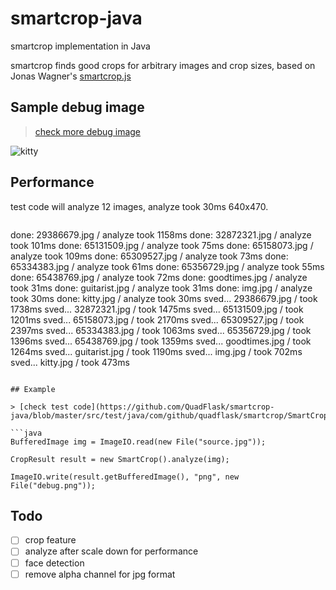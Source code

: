 # smartcrop-java

smartcrop implementation in Java

smartcrop finds good crops for arbitrary images and crop sizes, based on Jonas Wagner's [smartcrop.js](https://github.com/jwagner/smartcrop.js)


## Sample debug image

> [check more debug image](https://github.com/QuadFlask/smartcrop-java/tree/master/src/test/resources/debug)

![kitty](https://github.com/QuadFlask/smartcrop-java/blob/master/src/test/resources/debug/kitty.png?raw=true)

## Performance 

test code will analyze 12 images, analyze took 30ms 640x470.
> ```
done: 29386679.jpg / analyze took 1158ms
done: 32872321.jpg / analyze took 101ms
done: 65131509.jpg / analyze took 75ms
done: 65158073.jpg / analyze took 109ms
done: 65309527.jpg / analyze took 73ms
done: 65334383.jpg / analyze took 61ms
done: 65356729.jpg / analyze took 55ms
done: 65438769.jpg / analyze took 72ms
done: goodtimes.jpg / analyze took 31ms
done: guitarist.jpg / analyze took 31ms
done: img.jpg / analyze took 30ms
done: kitty.jpg / analyze took 30ms
sved... 29386679.jpg / took 1738ms
sved... 32872321.jpg / took 1475ms
sved... 65131509.jpg / took 1201ms
sved... 65158073.jpg / took 2170ms
sved... 65309527.jpg / took 2397ms
sved... 65334383.jpg / took 1063ms
sved... 65356729.jpg / took 1396ms
sved... 65438769.jpg / took 1359ms
sved... goodtimes.jpg / took 1264ms
sved... guitarist.jpg / took 1190ms
sved... img.jpg / took 702ms
sved... kitty.jpg / took 473ms
```

## Example

> [check test code](https://github.com/QuadFlask/smartcrop-java/blob/master/src/test/java/com/github/quadflask/smartcrop/SmartCropTest.java)

```java
BufferedImage img = ImageIO.read(new File("source.jpg"));

CropResult result = new SmartCrop().analyze(img);

ImageIO.write(result.getBufferedImage(), "png", new File("debug.png"));
```


## Todo

 - [ ] crop feature
 - [ ] analyze after scale down for performance
 - [ ] face detection
 - [ ] remove alpha channel for jpg format
